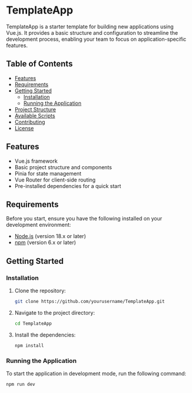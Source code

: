 # TemplateApp

TemplateApp is a starter template for building new applications using Vue.js. It provides a basic structure and configuration to streamline the development process, enabling your team to focus on application-specific features.

## Table of Contents

- [Features](#features)
- [Requirements](#requirements)
- [Getting Started](#getting-started)
  - [Installation](#installation)
  - [Running the Application](#running-the-application)
- [Project Structure](#project-structure)
- [Available Scripts](#available-scripts)
- [Contributing](#contributing)
- [License](#license)

## Features

- Vue.js framework
- Basic project structure and components
- Pinia for state management
- Vue Router for client-side routing
- Pre-installed dependencies for a quick start

## Requirements

Before you start, ensure you have the following installed on your development environment:

- [Node.js](https://nodejs.org/) (version 18.x or later)
- [npm](https://www.npmjs.com/) (version 6.x or later)

## Getting Started

### Installation

1. Clone the repository:

    ```bash
    git clone https://github.com/yourusername/TemplateApp.git
    ```

2. Navigate to the project directory:

    ```bash
    cd TemplateApp
    ```

3. Install the dependencies:

    ```bash
    npm install
    ```

### Running the Application

To start the application in development mode, run the following command:

```bash
npm run dev
